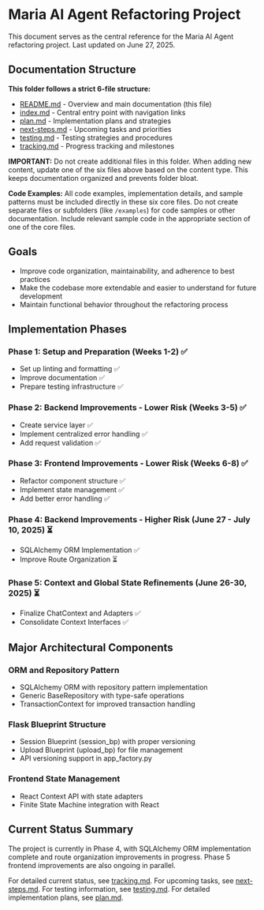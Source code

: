 # Maria AI Agent Refactoring Project

This document serves as the central reference for the Maria AI Agent refactoring project. Last updated on June 27, 2025.

## Documentation Structure

**This folder follows a strict 6-file structure:**
- [README.md](./README.md) - Overview and main documentation (this file)
- [index.md](./index.md) - Central entry point with navigation links
- [plan.md](./plan.md) - Implementation plans and strategies
- [next-steps.md](./next-steps.md) - Upcoming tasks and priorities
- [testing.md](./testing.md) - Testing strategies and procedures
- [tracking.md](./tracking.md) - Progress tracking and milestones

**IMPORTANT:** Do not create additional files in this folder. When adding new content, update one of the six files above based on the content type. This keeps documentation organized and prevents folder bloat.

**Code Examples:** All code examples, implementation details, and sample patterns must be included directly in these six core files. Do not create separate files or subfolders (like `/examples`) for code samples or other documentation. Include relevant sample code in the appropriate section of one of the core files.

## Goals

- Improve code organization, maintainability, and adherence to best practices
- Make the codebase more extendable and easier to understand for future development
- Maintain functional behavior throughout the refactoring process

## Implementation Phases

### Phase 1: Setup and Preparation (Weeks 1-2) ✅
- Set up linting and formatting ✅
- Improve documentation ✅
- Prepare testing infrastructure ✅

### Phase 2: Backend Improvements - Lower Risk (Weeks 3-5) ✅
- Create service layer ✅
- Implement centralized error handling ✅
- Add request validation ✅

### Phase 3: Frontend Improvements - Lower Risk (Weeks 6-8) ✅
- Refactor component structure ✅
- Implement state management ✅
- Add better error handling ✅

### Phase 4: Backend Improvements - Higher Risk (June 27 - July 10, 2025) ⏳
- SQLAlchemy ORM Implementation ✅
- Improve Route Organization ⏳

### Phase 5: Context and Global State Refinements (June 26-30, 2025) ⏳
- Finalize ChatContext and Adapters ✅
- Consolidate Context Interfaces ✅

## Major Architectural Components

### ORM and Repository Pattern
- SQLAlchemy ORM with repository pattern implementation
- Generic BaseRepository with type-safe operations
- TransactionContext for improved transaction handling

### Flask Blueprint Structure
- Session Blueprint (session_bp) with proper versioning
- Upload Blueprint (upload_bp) for file management
- API versioning support in app_factory.py

### Frontend State Management
- React Context API with state adapters
- Finite State Machine integration with React

## Current Status Summary

The project is currently in Phase 4, with SQLAlchemy ORM implementation complete and route organization improvements in progress. Phase 5 frontend improvements are also ongoing in parallel.

For detailed current status, see [tracking.md](./tracking.md).
For upcoming tasks, see [next-steps.md](./next-steps.md).
For testing information, see [testing.md](./testing.md).
For detailed implementation plans, see [plan.md](./plan.md).
